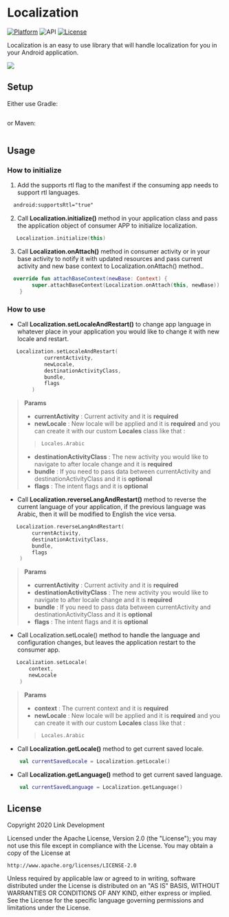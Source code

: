 # Localization

[![Platform](https://img.shields.io/badge/platform-android-brightgreen.svg)](https://developer.android.com/index.html)
![API](https://img.shields.io/badge/Min--SDK-21-yellowgreen)
[![License](https://img.shields.io/badge/license-Apache%202.0-blue.svg)](http://www.apache.org/licenses/LICENSE-2.0)

Localization is an easy to use library that will handle localization for you in your Android application.

![](images/localization_sample.gif)

## Setup

Either use Gradle:
```

```
or Maven:
```

```

## Usage
### How to initialize

1. Add the supports rtl flag to the manifest if the consuming app needs to support rtl languages.
```xml
  android:supportsRtl="true"
```

2. Call **Localization.initialize()** method in your application class and pass the application object of consumer APP to initialize localization.
```kotlin
   Localization.initialize(this)
```

3. Call **Localization.onAttach()** method in consumer activity or in your base activity to notify it with updated resources and pass current activity and new base context to Localization.onAttach() method..

```kotlin
  override fun attachBaseContext(newBase: Context) {
        super.attachBaseContext(Localization.onAttach(this, newBase))
    }
```

### How to use

* Call **Localization.setLocaleAndRestart()** to change app language in whatever place in your application you would like to change it with new locale and restart.
```kotlin
   Localization.setLocaleAndRestart(
            currentActivity,
            newLocale,
            destinationActivityClass,
            bundle,
            flags 
        )
```

>  **Params**
>    * **currentActivity** : Current activity and it is **required**
>    * **newLocale** : New locale will be applied and it is **required** and you can create it with our custom **Locales** class like that :
> >```kotlin
> >Locales.Arabic
> >```
>    * **destinationActivityClass** : The new activity you would like to navigate to after locale change and it is **required**
>    * **bundle** : If you need to pass data between currentActivity and destinationActivityClass and it is **optional**
>    * **flags** : The intent flags and it is **optional**


* Call **Localization.reverseLangAndRestart()** method to reverse the current language of your application, if the previous language was Arabic, then it will be modified to English the vice versa.

```kotlin
   Localization.reverseLangAndRestart(
        currentActivity,
        destinationActivityClass,
        bundle,
        flags
    )
```
>  **Params**
>    * **currentActivity** : Current activity and it is **required**
>    * **destinationActivityClass** : The new activity you would like to navigate to after locale change and it is **required**
>    * **bundle** : If you need to pass data between currentActivity and destinationActivityClass and it is **optional**
>    * **flags** : The intent flags and it is **optional**


* Call Localization.setLocale() method to handle the language and configuration changes, but leaves the application restart to the consumer app.
```kotlin
   Localization.setLocale(
       context, 
       newLocale
    )
```
>  **Params**
>    * **context** : The current context and it is **required**
>    * **newLocale** : New locale will be applied and it is **required** and you can create it with our custom **Locales** class like that :
> >```kotlin
> >Locales.Arabic
> >```


* Call **Localization.getLocale()** method to get current saved locale.
```kotlin
    val currentSavedLocale = Localization.getLocale()
```


* Call **Localization.getLanguage()** method to get current saved language.

```kotlin
    val currentSavedLanguage = Localization.getLanguage()
```


## License
Copyright 2020 Link Development

Licensed under the Apache License, Version 2.0 (the "License");
you may not use this file except in compliance with the License.
You may obtain a copy of the License at

    http://www.apache.org/licenses/LICENSE-2.0

Unless required by applicable law or agreed to in writing, software
distributed under the License is distributed on an "AS IS" BASIS,
WITHOUT WARRANTIES OR CONDITIONS OF ANY KIND, either express or implied.
See the License for the specific language governing permissions and
limitations under the License.


